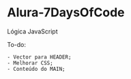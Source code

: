 # Alura-7DaysOfCode
Lógica JavaScript

To-do:

	- Vector para HEADER;
	- Melhorar CSS;
	- Conteúdo do MAIN;